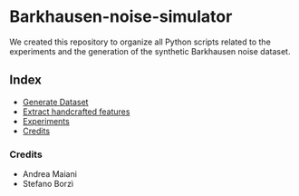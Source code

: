 # Barkhausen-noise-simulator

We created this repository to organize all Python scripts related to the experiments and the generation of the synthetic Barkhausen noise dataset.

## Index

- [Generate Dataset](gen-data/README.md)
- [Extract handcrafted features](extract-features/README.md)
- [Experiments](experiment/README.md)
- [Credits](#credits)

<!--

### Installation

```bash
pip install -r requirements.txt
```

### Usage

```bash
python main.py [grid_len]
```

example:

````bash
# grid len 10 by defualt
python main.py

# grid len 20
python main.py 20
``` -->

### Credits

- Andrea Maiani
- Stefano Borzì
